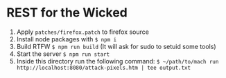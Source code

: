 # REST for the Wicked

1. Apply `patches/firefox.patch` to firefox source
2. Install node packages with `$ npm i`
3. Build RTFW `$ npm run build` (It will ask for sudo to setuid some tools)
4. Start the server `$ npm run start`
5. Inside this directory run the following command: `$ ~/path/to/mach run http://localhost:8080/attack-pixels.htm | tee output.txt`